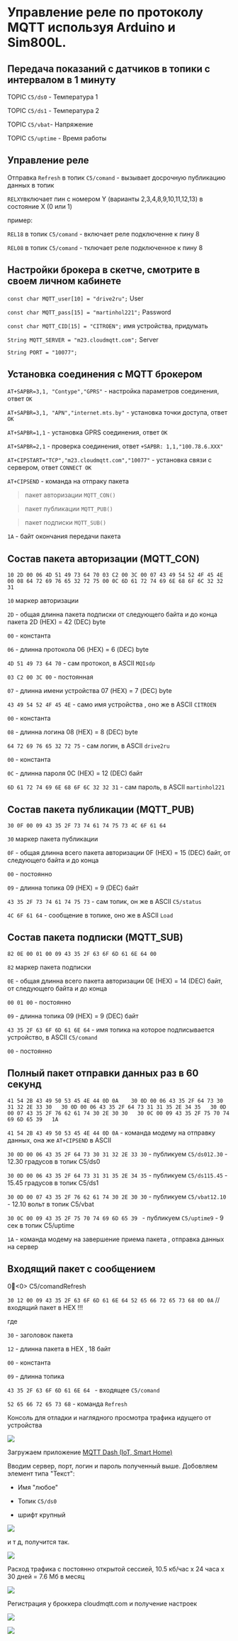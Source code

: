 # Управление реле по протоколу MQTT используя Arduino и Sim800L.

## Передача показаний с датчиков в топики c интервалом в 1 минуту

TOPIC `C5/ds0` - Температура 1

TOPIC `C5/ds1` - Температура 2

TOPIC `C5/vbat`- Напряжение

TOPIC `C5/uptime` - Время работы

## Управление реле  

Отправка `Refresh` в топик `C5/comand` - вызывает досрочную публикацию данных в топик

`RELXY`включает пин с номером Y (варианты 2,3,4,8,9,10,11,12,13) в состояние X (0 или 1)

 пример:

`REL18` в топик `C5/comand` - включает реле подключенне к пину 8

`REL08` в топик `C5/comand` - тключает реле подключенное к пину 8

## Настройки брокера в скетче, смотрите в своем личном кабинете

`const char MQTT_user[10] = "drive2ru";`      User

`const char MQTT_pass[15] = "martinhol221";`  Password   

`const char MQTT_CID[15] = "CITROEN";`        имя устройства, придумать

`String MQTT_SERVER = "m23.cloudmqtt.com";`  Server

`String PORT = "10077";`                  

## Установка соединения с MQTT брокером

`AT+SAPBR=3,1, "Contype","GPRS"` - настройка параметров соединения, ответ `OK`

`AT+SAPBR=3,1, "APN","internet.mts.by"` - установка точки доступа, ответ `OK` 

`AT+SAPBR=1,1` - установка GPRS соединения, ответ `OK` 

`AT+SAPBR=2,1` - проверка соединения, ответ `+SAPBR: 1,1,"100.78.6.XXX"`

`AT+CIPSTART="TCP","m23.cloudmqtt.com","10077"` - установка связи с сервером, ответ `CONNECT OK`

`AT+CIPSEND` - команда на отпраку пакета

> пакет авторизации `MQTT_CON()` 

> пакет публикации `MQTT_PUB()`

> пакет подписки `MQTT_SUB()`

`1A` - байт окончания передачи пакета

## Состав пакета авторизации (MQTT_CON) 

`10 2D 00 06 4D 51 49 73 64 70 03 C2 00 3C 00 07 43 49 54 52 4F 45 4E 00 08 64 72 69 76 65 32 72 75 00 0C 6D 61 72 74 69 6E 68 6F 6C 32 32 31 `


`10` маркер авторизации

`2D` - общая длинна пакета подписки от следующего байта и до конца пакета 2D (HEX)  = 42 (DEC) byte

`00` - константа

`06` - длинна протокола 06 (HEX)  = 6 (DEC) byte

`4D 51 49 73 64 70` - сам протокол, в ASCII  `MQIsdp`

`03 C2 00 3C 00` - постоянная

`07` - длинна имени устройства 07 (HEX)  = 7 (DEC)  byte

`43 49 54 52 4F 45 4E` - само имя устройства , оно же в ASCII  `CITROEN`

`00`  - константа

`08` - длинна логина 08 (HEX)  = 8 (DEC)  byte

`64 72 69 76 65 32 72 75` - сам логин, в ASCII  `drive2ru`

`00`  - константа

`0C` - длинна пароля 0C (HEX)  = 12 (DEC) байт

`6D 61 72 74 69 6E 68 6F 6C 32 32 31`  - сам пароль, в ASCII  `martinhol221`

## Состав пакета публикации (MQTT_PUB) 

`30 0F 00 09 43 35 2F 73 74 61 74 75 73 4C 6F 61 64 `

`30` маркер пакета публикации

`0F` - общая длинна всего пакета авторизации 0F (HEX)  = 15 (DEC) байт, от следующего байта и до конца

`00` - постоянно

`09` - длинна топика 09 (HEX)  = 9 (DEC) байт

`43 35 2F 73 74 61 74 75 73` - сам топик, он же в ASCII  `C5/status`

`4C 6F 61 64` - сообщение в топике, оно же в ASCII  `Load`

## Состав пакета подписки (MQTT_SUB) 

`82 0E 00 01 00 09 43 35 2F 63 6F 6D 61 6E 64 00 `

`82` маркер пакета подписки

`0E` - общая длинна всего пакета авторизации 0E (HEX)  = 14 (DEC) байт, от следующего байта и до конца

`00 01 00` - постоянно

`09` - длинна топика 09 (HEX)  = 9 (DEC) байт

`43 35 2F 63 6F 6D 61 6E 64` - имя топика на которое подписывается устройство, в ASCII  `C5/comand`

`00` - постоянно

## Полный пакет отправки данных раз в 60 секунд

`41 54 2B 43 49 50 53 45 4E 44 0D 0A    30 0D 00 06 43 35 2F 64 73 30 31 32 2E 33 30   30 0D 00 06 43 35 2F 64 73 31 31 35 2E 34 35   30 0D 00 07 43 35 2F 76 62 61 74 30 2E 30 30   30 0C 00 09 43 35 2F 75 70 74 69 6D 65 39   1A`

`41 54 2B 43 49 50 53 45 4E 44 0D 0A` -  команда модему на отправку данных, она же `AT+CIPSEND` в ASCII

`30 0D 00 06 43 35 2F 64 73 30 31 32 2E 33 30` - публикуем  `C5/ds012.30` - 12.30 градусов в топик C5/ds0

`30 0D 00 06 43 35 2F 64 73 31 31 35 2E 34 35` - публикуем  `C5/ds115.45` - 15.45 градусов в топик C5/ds1

`30 0D 00 07 43 35 2F 76 62 61 74 30 2E 30 30` - публикуем  `C5/vbat12.10` - 12.10 вольт в топик C5/vbat

`30 0C 00 09 43 35 2F 75 70 74 69 6D 65 39 ` - публикуем  `C5/uptime9` - 9 сек в топик C5/uptime

`1A` - команда модему на завершение приема пакета , отправка данных на сервер


## Входящий пакет с сообщением


0<0>	C5/comandRefresh

`30 12 00 09 43 35 2F 63 6F 6D 61 6E 64 52 65 66 72 65 73 68 0D 0A`   // входящий пакет в HEX !!!

где        

`30` - заголовок пакета

`12` - длинна пакета в HEX , 18 байт 

`00` - константа

`09` - длинна топика

`43 35 2F 63 6F 6D 61 6E 64 ` - входящее `C5/comand`

`52 65 66 72 65 73 68` - команда `Refresh`


Консоль для отладки и наглядного просмотра трафика идущего от устройства

![](https://github.com/martinhol221/SIM800L_MQTT/blob/master/other/mqtt-4.jpg)

Загружаем приложение [MQTT Dash (IoT, Smart Home)](https://play.google.com/store/apps/details?id=net.routix.mqttdash&hl=ru)

Вводим сервер, порт, логин и пароль полученный выше. Добовляем элемент типа "Текст":

*  Имя "любое"

* Топик `C5/ds0`

* шрифт крупный

![](https://github.com/martinhol221/SIM800L_MQTT/blob/master/other/mqtt-6.jpg)

и т д, получится так.

![](https://github.com/martinhol221/SIM800L_MQTT/blob/master/other/mqtt-5.jpg)

Расход трафика с постоянно открытой сессией, 10.5 кб/час х 24 часа х 30 дней = 7.6 Мб в месяц  

![](https://github.com/martinhol221/SIM800L_MQTT/blob/master/other/mqtttrafic.JPG)

Регистрация у броккера cloudmqtt.com и получение настроек

![](https://github.com/martinhol221/SIM800L_MQTT/blob/master/other/mqtt-3.jpg)

![](https://github.com/martinhol221/SIM800L_MQTT/blob/master/other/mqtt-7.jpg)


